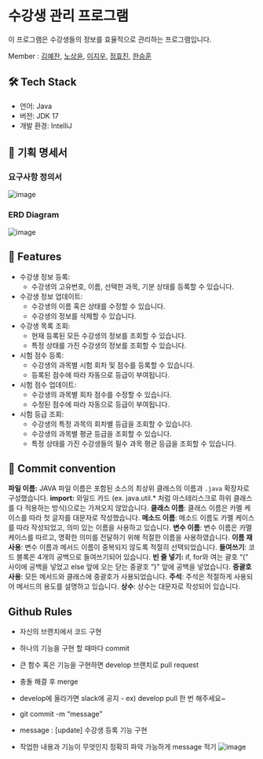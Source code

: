 # 수강생 관리 프로그램

이 프로그램은 수강생들의 정보를 효율적으로 관리하는 프로그램입니다.

Member : [김예찬](https://github.com/wondo8449), [노상윤](https://github.com/rohtable/), [이지우](https://github.com/20210805jiwoo), [정효진](https://github.com/hyojjin-jeong), [한승훈](https://github.com/hsh1105)

## 🛠️ Tech Stack

- 언어: Java
- 버전: JDK 17
- 개발 환경: IntelliJ

## 📕 기획 명세서

### 요구사항 정의서
![image](https://github.com/GIGAZO/TeamProject/assets/102974424/b3be6c95-4510-46d8-9485-d7a86067e569)


### ERD Diagram
![image](https://github.com/GIGAZO/TeamProject/assets/102974424/07ab1265-a1de-4bde-9e39-22599a7731cf)


## 🔖 Features

- 수강생 정보 등록:
    - 수강생의 고유번호, 이름, 선택한 과목, 기분 상태를 등록할 수 있습니다.
- 수강생 정보 업데이트:
    - 수강생의 이름 혹은 상태를 수정할 수 있습니다.
    - 수강생의 정보를 삭제할 수 있습니다.
- 수강생 목록 조회:
    - 현재 등록된 모든 수강생의 정보를 조회할 수 있습니다.
    - 특정 상태를 가진 수강생의 정보를 조회할 수 있습니다.
- 시험 점수 등록:
    - 수강생의 과목별 시험 회차 및 점수를 등록할 수 있습니다.
    - 등록된 점수에 따라 자동으로 등급이 부여됩니다.
- 시험 점수 업데이트:
    - 수강생의 과목별 회차 점수를 수정할 수 있습니다.
    - 수정된 점수에 따라 자동으로 등급이 부여됩니다.
- 시험 등급 조회:
    - 수강생의 특정 과목의 회차별 등급을 조회할 수 있습니다.
    - 수강생의 과목별 평균 등급을 조회할 수 있습니다. 
    - 특정 상태를 가진 수강생들의 필수 과목 평균 등급을 조회할 수 있습니다.
      
## 🤙 Commit convention
**파일 이름:** JAVA 파일 이름은 포함된 소스의 최상위 클래스의 이름과 `.java` 확장자로 구성했습니다.
**import:** 와일드 카드 (ex. java.util.* 처럼 아스테리스크로 하위 클래스를 다 적용하는 방식)으로는 가져오지 않았습니다.
**클래스 이름**: 클래스 이름은 카멜 케이스를 따라 첫 글자를 대문자로 작성했습니다.
**메소드 이름**: 메소드 이름도 카멜 케이스를 따라 작성되었고, 의미 있는 이름을 사용하고 있습니다.
**변수 이름**: 변수 이름은 카멜 케이스를 따르고, 명확한 의미를 전달하기 위해 적절한 이름을 사용하였습니다.
**이름 재사용**: 변수 이름과 메서드 이름이 중복되지 않도록 적절히 선택되었습니다.
**들여쓰기**: 코드 블록은 4개의 공백으로 들여쓰기되어 있습니다.
**빈 줄 넣기:** if, for와 여는 괄호 “(” 사이에 공백을 넣었고 else 앞에 오는 닫는 중괄호 “}” 앞에 공백을 넣었습니다.
**중괄호 사용**: 모든 메서드와 클래스에 중괄호가 사용되었습니다.
**주석**: 주석은 적절하게 사용되어 메서드의 용도를 설명하고 있습니다.
**상수**: 상수는 대문자로 작성되어 있습니다.

## Github Rules
- 자신의 브랜치에서 코드 구현
- 하나의 기능을 구현 할 때마다 commit
- 큰 함수 혹은 기능을 구현하면 develop 브랜치로 pull request
- 충돌 해결 후 merge
- develop에 올라가면 slack에 공지 - ex) develop pull 한 번 해주세요~
  
- git commit -m “message”
- message : [update] 수강생 등록 기능 구현
- 작업한 내용과 기능이 무엇인지 정확히 파악 가능하게 message 적기
![image](https://github.com/GIGAZO/TeamProject/assets/102974424/5195ca23-e684-43b8-a14f-8b79cd94302f)

